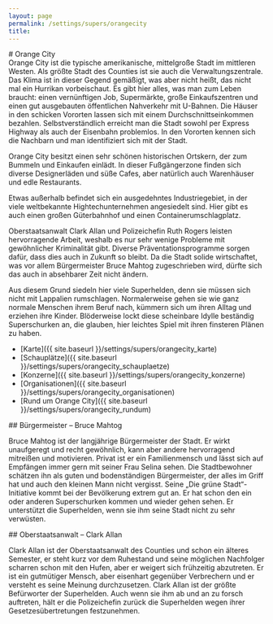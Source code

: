 ```yaml
---
layout: page
permalink: /settings/supers/orangecity
title: 
---
```


<article>
# Orange City

<section>
Orange City ist die typische amerikanische, mittelgroße Stadt im mittleren Westen. Als größte Stadt des Counties ist sie auch die Verwaltungszentrale. Das Klima ist in dieser Gegend gemäßigt, was aber nicht heißt, das nicht mal ein Hurrikan vorbeischaut. Es gibt hier alles, was man zum Leben braucht: einen vernünftigen Job, Supermärkte, große Einkaufszentren und einen gut ausgebauten öffentlichen Nahverkehr mit U-Bahnen. Die Häuser in den schicken Vororten lassen sich mit einem Durchschnittseinkommen bezahlen. Selbstverständlich erreicht man die Stadt sowohl per Express Highway als auch der Eisenbahn problemlos. In den Vororten kennen sich die Nachbarn und man identifiziert sich mit der Stadt.

Orange City besitzt einen sehr schönen historischen Ortskern, der zum Bummeln und Einkaufen einlädt. In dieser Fußgängerzone finden sich diverse Designerläden und süße Cafes, aber natürlich auch Warenhäuser und edle Restaurants.

Etwas außerhalb befindet sich ein ausgedehntes Industriegebiet, in der viele weltbekannte Hightechunternehmen angesiedelt sind. Hier gibt es auch einen großen Güterbahnhof und einen Containerumschlagplatz.

Oberstaatsanwalt Clark Allan und Polizeichefin Ruth Rogers leisten hervorragende Arbeit, weshalb es nur sehr wenige Probleme mit gewöhnlicher Kriminalität gibt. Diverse Präventationsprogramme sorgen dafür, dass dies auch in Zukunft so bleibt. Da die Stadt solide wirtschaftet, was vor allem Bürgermeister Bruce Mahtog zugeschrieben wird, dürfte sich das auch in absehbarer Zeit nicht ändern.

Aus diesem Grund siedeln hier viele Superhelden, denn sie müssen sich nicht mit Lappalien rumschlagen. Normalerweise gehen sie wie ganz normale Menschen ihrem Beruf nach, kümmern sich um ihren Alltag und erziehen ihre Kinder. Blöderweise lockt diese scheinbare Idylle beständig Superschurken an, die glauben, hier leichtes Spiel mit ihren finsteren Plänen zu haben.

- [Karte]({{ site.baseurl }}/settings/supers/orangecity_karte)
- [Schauplätze]({{ site.baseurl }}/settings/supers/orangecity_schauplaetze)
- [Konzerne]({{ site.baseurl }}/settings/supers/orangecity_konzerne)
- [Organisationen]({{ site.baseurl }}/settings/supers/orangecity_organisationen)
- [Rund um Orange City]({{ site.baseurl }}/settings/supers/orangecity_rundum)

</section>
<aside>
<div class="hinweis">
## Bürgermeister &ndash; Bruce Mahtog

Bruce Mahtog ist der langjährige Bürgermeister der Stadt. Er wirkt unaufgeregt und recht gewöhnlich, kann aber andere hervorragend mitreißen und motivieren. Privat ist er ein Familienmensch und lässt sich auf Empfängen immer gern mit seiner Frau Selina sehen. Die Stadtbewohner schätzen ihn als guten und bodenständigen Bürgermeister, der alles im Griff hat und auch den kleinen Mann nicht vergisst. Seine &bdquo;Die grüne Stadt&ldquo;-Initiative kommt bei der Bevölkerung extrem gut an. Er hat schon den ein oder anderen Superschurken kommen und wieder gehen sehen. Er unterstützt die Superhelden, wenn sie ihm seine Stadt nicht zu sehr verwüsten.

</div>
<div class="hinweis">
## Oberstaatsanwalt &ndash; Clark Allan

Clark Allan ist der Oberstaatsanwalt des Counties und schon ein älteres Semester, er steht kurz vor dem Ruhestand und seine möglichen Nachfolger scharren schon mit den Hufen, aber er weigert sich frühzeitig abzutreten. Er ist ein gutmütiger Mensch, aber eisenhart gegenüber Verbrechern und er versteht es seine Meinung durchzusetzen. Clark Allan ist der größte Befürworter der Superhelden. Auch wenn sie ihm ab und an zu forsch auftreten, hält er die Polizeichefin zurück die Superhelden wegen ihrer Gesetzesübertretungen festzunehmen.

</div>
</aside>
</article>
